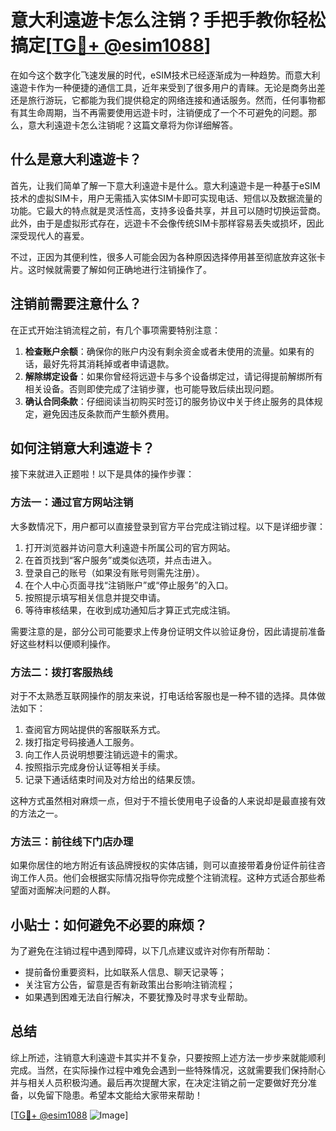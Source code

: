 # 意大利遠遊卡怎么注销？手把手教你轻松搞定[[TG💪+ @esim1088](https://t.me/s/esim1088)]

在如今这个数字化飞速发展的时代，eSIM技术已经逐渐成为一种趋势。而意大利遠遊卡作为一种便捷的通信工具，近年来受到了很多用户的青睐。无论是商务出差还是旅行游玩，它都能为我们提供稳定的网络连接和通话服务。然而，任何事物都有其生命周期，当不再需要使用远遊卡时，注销便成了一个不可避免的问题。那么，意大利遠遊卡怎么注销呢？这篇文章将为你详细解答。

## 什么是意大利遠遊卡？

首先，让我们简单了解一下意大利遠遊卡是什么。意大利遠遊卡是一种基于eSIM技术的虚拟SIM卡，用户无需插入实体SIM卡即可实现电话、短信以及数据流量的功能。它最大的特点就是灵活性高，支持多设备共享，并且可以随时切换运营商。此外，由于是虚拟形式存在，远遊卡不会像传统SIM卡那样容易丢失或损坏，因此深受现代人的喜爱。

不过，正因为其便利性，很多人可能会因为各种原因选择停用甚至彻底放弃这张卡片。这时候就需要了解如何正确地进行注销操作了。

## 注销前需要注意什么？

在正式开始注销流程之前，有几个事项需要特别注意：

1. **检查账户余额**：确保你的账户内没有剩余资金或者未使用的流量。如果有的话，最好先将其消耗掉或者申请退款。
2. **解除绑定设备**：如果你曾经将远遊卡与多个设备绑定过，请记得提前解绑所有相关设备。否则即使完成了注销步骤，也可能导致后续出现问题。
3. **确认合同条款**：仔细阅读当初购买时签订的服务协议中关于终止服务的具体规定，避免因违反条款而产生额外费用。

## 如何注销意大利遠遊卡？

接下来就进入正题啦！以下是具体的操作步骤：

### 方法一：通过官方网站注销

大多数情况下，用户都可以直接登录到官方平台完成注销过程。以下是详细步骤：

1. 打开浏览器并访问意大利遠遊卡所属公司的官方网站。
2. 在首页找到“客户服务”或类似选项，并点击进入。
3. 登录自己的账号（如果没有账号则需先注册）。
4. 在个人中心页面寻找“注销账户”或“停止服务”的入口。
5. 按照提示填写相关信息并提交申请。
6. 等待审核结果，在收到成功通知后才算正式完成注销。

需要注意的是，部分公司可能要求上传身份证明文件以验证身份，因此请提前准备好这些材料以便顺利操作。

### 方法二：拨打客服热线

对于不太熟悉互联网操作的朋友来说，打电话给客服也是一种不错的选择。具体做法如下：

1. 查阅官方网站提供的客服联系方式。
2. 拨打指定号码接通人工服务。
3. 向工作人员说明想要注销远遊卡的需求。
4. 按照指示完成身份认证等相关手续。
5. 记录下通话结束时间及对方给出的结果反馈。

这种方式虽然相对麻烦一点，但对于不擅长使用电子设备的人来说却是最直接有效的方法之一。

### 方法三：前往线下门店办理

如果你居住的地方附近有该品牌授权的实体店铺，则可以直接带着身份证件前往咨询工作人员。他们会根据实际情况指导你完成整个注销流程。这种方式适合那些希望面对面解决问题的人群。

## 小贴士：如何避免不必要的麻烦？

为了避免在注销过程中遇到障碍，以下几点建议或许对你有所帮助：

- 提前备份重要资料，比如联系人信息、聊天记录等；
- 关注官方公告，留意是否有新政策出台影响注销流程；
- 如果遇到困难无法自行解决，不要犹豫及时寻求专业帮助。

## 总结

综上所述，注销意大利遠遊卡其实并不复杂，只要按照上述方法一步步来就能顺利完成。当然，在实际操作过程中难免会遇到一些特殊情况，这就需要我们保持耐心并与相关人员积极沟通。最后再次提醒大家，在决定注销之前一定要做好充分准备，以免留下隐患。希望本文能给大家带来帮助！

[[TG💪+ @esim1088](https://t.me/s/esim1088) ![Image](https://i.postimg.cc/4NQfJmqS/Snipaste-2025-05-13-00-14-12.png)]
